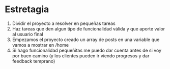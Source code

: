 # Estretagia

1. Dividir el proyecto a resolver en pequeñas tareas
2. Haz tareas que den algun tipo de funcionalidad válida y que aporte valor al usuario final
3. Empezamos el proyecto creado un array de posts en una variable que vamos a mostrar en /home
4. Si hago funcionalidad pequeñitas me puedo dar cuenta antes de si voy por buen camino (y los clientes pueden ir viendo progresos y dar feedback temprano)